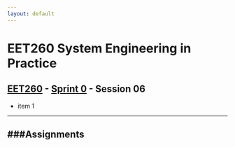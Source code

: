 ```yaml
---
layout: default
---
```


# EET260 System Engineering in Practice

## [EET260](../../) - [Sprint 0](../) - Session 06

- item 1

---
###Assignments
- 